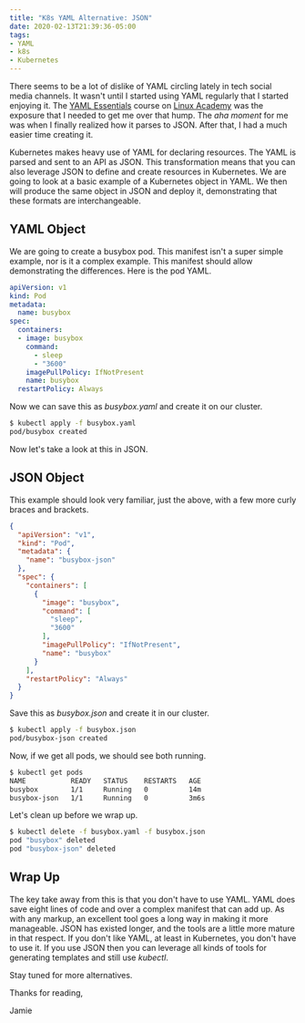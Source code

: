```yaml
---
title: "K8s YAML Alternative: JSON"
date: 2020-02-13T21:39:36-05:00
tags:
- YAML
- k8s
- Kubernetes 
---
```


There seems to be a lot of dislike of YAML circling lately in tech social media channels. It wasn't until I started using YAML regularly that I started enjoying it. The [YAML Essentials](https://linuxacademy.com/course/yaml-essentials/) course on [Linux Academy](https://linuxacademy.com) was the exposure that I needed to get me over that hump. The *aha moment* for me was when I finally realized how it parses to JSON. After that, I had a much easier time creating it. 

Kubernetes makes heavy use of YAML for declaring resources. The YAML is parsed and sent to an API as JSON. This transformation means that you can also leverage JSON to define and create resources in Kubernetes. We are going to look at a basic example of a Kubernetes object in YAML. We then will produce the same object in JSON and deploy it, demonstrating that these formats are interchangeable.

## YAML Object

We are going to create a busybox pod. This manifest isn't a super simple example, nor is it a complex example. This manifest should allow demonstrating the differences. Here is the pod YAML.

```yaml
apiVersion: v1
kind: Pod
metadata:
  name: busybox
spec:
  containers:
  - image: busybox
    command:
      - sleep
      - "3600"
    imagePullPolicy: IfNotPresent
    name: busybox
  restartPolicy: Always
```

Now we can save this as *busybox.yaml* and create it on our cluster. 

```bash
$ kubectl apply -f busybox.yaml
pod/busybox created
```

Now let's take a look at this in JSON.

## JSON Object

This example should look very familiar, just the above, with a few more curly braces and brackets.

```json
{
  "apiVersion": "v1",
  "kind": "Pod",
  "metadata": {
    "name": "busybox-json"
  },
  "spec": {
    "containers": [
      {
        "image": "busybox",
        "command": [
          "sleep",
          "3600"
        ],
        "imagePullPolicy": "IfNotPresent",
        "name": "busybox"
      }
    ],
    "restartPolicy": "Always"
  }
}
```

Save this as *busybox.json* and create it in our cluster.

```bash
$ kubectl apply -f busybox.json 
pod/busybox-json created
```

Now, if we get all pods, we should see both running.

```bash
$ kubectl get pods 
NAME           READY   STATUS    RESTARTS   AGE
busybox        1/1     Running   0          14m
busybox-json   1/1     Running   0          3m6s
```  

Let's clean up before we wrap up.

```bash
$ kubectl delete -f busybox.yaml -f busybox.json
pod "busybox" deleted
pod "busybox-json" deleted
```

## Wrap Up

The key take away from this is that you don't have to use YAML. YAML does save eight lines of code and over a complex manifest that can add up. As with any markup, an excellent tool goes a long way in making it more manageable. JSON has existed longer, and the tools are a little more mature in that respect. If you don't like YAML, at least in Kubernetes, you don't have to use it. If you use JSON then you can leverage all kinds of tools for generating templates and still use *kubectl*.

Stay tuned for more alternatives.

Thanks for reading,

Jamie
